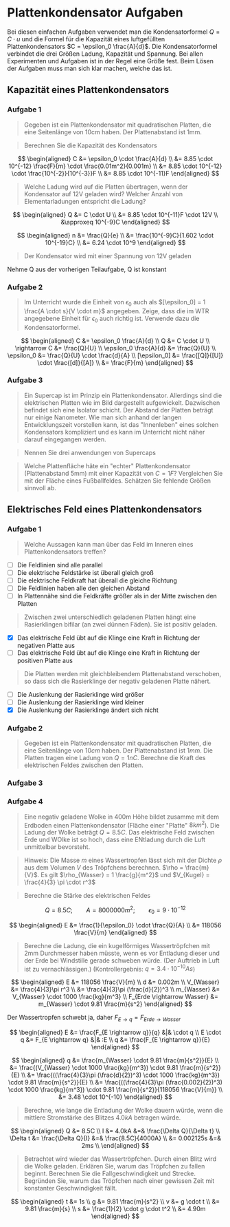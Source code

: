 # Plattenkondensator Aufgaben

Bei diesen einfachen Aufgaben verwendet man die Kondensatorformel $Q = C \cdot u$ und die Formel für die Kapazität eines luftgefüllten Plattenkondensators $C = \epsilon_0 \frac{A}{d}$. Die Kondensatorformel verbindet die drei Größen Ladung, Kapazität und Spannung. Bei allen Experimenten und Aufgaben ist in der Regel eine Größe fest. Beim Lösen der Aufgaben muss man sich klar machen, welche das ist.

## Kapazität eines Plattenkondensators

### Aufgabe 1

> Gegeben ist ein Plattenkondensator mit quadratischen Platten, die eine Seitenlänge von 10cm haben. Der Plattenabstand ist 1mm.

> Berechnen Sie die Kapazität des Kondensators

$$
\begin{aligned}
    C &= \epsilon_0 \cdot \frac{A}{d} \\
      &= 8.85 \cdot 10^{-12} \frac{F}{m} \cdot \frac{0.01m^2}{0.001m} \\
      &= 8.85 \cdot 10^{-12} \cdot \frac{10^{-2}}{10^{-3}}F \\
      &= 8.85 \cdot 10^{-11}F
\end{aligned}
$$

> Welche Ladung wird auf die Platten übertragen, wenn der Kondensator auf 12V geladen wird? Welcher Anzahl von Elementarladungen entspricht die Ladung?

$$
\begin{aligned}
    Q &= C \cdot U \\
      &= 8.85 \cdot 10^{-11}F \cdot 12V \\
      &\approxeq 10^{-9}C
\end{aligned}
$$

$$
\begin{aligned}
    n &= \frac{Q}{e} \\
      &= \frac{10^{-9}C}{1.602 \cdot 10^{-19}C} \\
      &= 6.24 \cdot 10^9
\end{aligned}
$$

> Der Kondensator wird mit einer Spannung von 12V geladen

Nehme Q aus der vorherigen Teilaufgabe, Q ist konstant

<!-- missing -->

### Aufgabe 2

> Im Unterricht wurde die Einheit von $\epsilon_0$ auch als $[\epsilon_0] = 1 \frac{A \cdot s}{V \cdot m}$ angegeben. Zeige, dass die im WTR angegebene Einheit für $\epsilon_0$ auch richtig ist. Verwende dazu die Kondensatorformel.

$$
\begin{aligned}
                         C &= \epsilon_0 \frac{A}{d} \\
                         Q &= C \cdot U \\
             \rightarrow C &= \frac{Q}{U} \\
    \epsilon_0 \frac{A}{d} &= \frac{Q}{U} \\
                \epsilon_0 &= \frac{Q}{U} \cdot \frac{d}{A} \\
              [\epsilon_0] &= \frac{[Q]}{[U]} \cdot \frac{[d]}{[A]} \\
     &= \frac{F}{m}
\end{aligned}
$$

### Aufgabe 3

> Ein Supercap ist im Prinzip ein Plattenkondensator. Allerdings sind die elektrischen Platten wie im Bild dargestellt aufgewickelt. Dazwischen befindet sich eine Isolator schicht. Der Abstand der Platten beträgt nur einige Nanometer. Wie man sich anhand der langen Entwicklungszeit vorstellen kann, ist das "Innenleben" eines solchen Kondensators kompliziert und es kann im Unterricht nicht näher darauf eingegangen werden.

> Nennen Sie drei anwendungen von Supercaps

<!-- missing -->

> Welche Plattenfläche häte ein "echter" Plattenkondensator (Plattenabstand 5mm) mit einer Kapazität von $C = 1F$? Vergleichen Sie mit der Fläche eines Fußballfeldes. Schätzen Sie fehlende Größen sinnvoll ab.

## Elektrisches Feld eines Plattenkondensators

### Aufgabe 1

> Welche Aussagen kann man über das Feld im Inneren eines Plattenkondensators treffen?

- [ ] Die Feldlinien sind alle parallel
- [ ] Die elektrische Feldstärke ist überall gleich groß
- [ ] Die elektrische Feldkraft hat überall die gleiche Richtung
- [ ] Die Feldlinien haben alle den gleichen Abstand
- [ ] In Plattennähe sind die Feldkräfte größer als in der Mitte zwischen den Platten

<!-- solution missing -->

> Zwischen zwei unterschiedlich geladenen Platten hängt eine Rasierklingen bifilar (an zwei dünnen Fäden). Sie ist positiv geladen.

- [x] Das elektrische Feld übt auf die Klinge eine Kraft in Richtung der negativen Platte aus
- [ ] Das elektrische Feld übt auf die Klinge eine Kraft in Richtung der positiven Platte aus

> Die Platten werden mit gleichbleibendem Plattenabstand verschoben, so dass sich die Rasierklinge der negativ geladenen Platte nähert.

- [ ] Die Auslenkung der Rasierklinge wird größer
- [ ] Die Auslenkung der Rasierklinge wird kleiner
- [x] Die Auslenkung der Rasierklinge ändert sich nicht

### Aufgabe 2

> Gegeben ist ein Plattenkondensator mit quadratischen Platten, die eine Seitenlänge von $10cm$ haben. Der Plattenabstand ist $1mm$. Die Platten tragen eine Ladung von $Q = 1nC$. Berechne die Kraft des elektrischen Feldes zwischen den Platten.

### Aufgabe 3

<!-- missing -->

### Aufgabe 4

> Eine negativ geladene Wolke in 400m Höhe bildet zusamme mit dem Erdboden einen Plattenkondensator (Fläche einer "Platte" $8km^2$). Die Ladung der Wolke beträgt $Q = 8.5C$. Das elektrische Feld zwischen Erde und WOlke ist so hoch, dass eine ENtladung durch die Luft unmittelbar bevorsteht.

> Hinweis: Die Masse $m$ eines Wassertropfen lässt sich mit der Dichte $\rho$ aus dem Volumen $V$ des Tröpfchens berechnen. $\rho = \frac{m}{V}$. Es gilt $\rho_{Wasser} = 1 \frac{g}{m^2}$ und $V_{Kugel} = \frac{4}{3} \pi \cdot r^3$

> Berechne die Stärke des elektrischen Feldes

$$
Q = 8.5C;\qquad A = 8000000m^2; \qquad \epsilon_0 = 9 \cdot 10^{-12}
$$

$$
\begin{aligned}
    E &= \frac{1}{\epsilon_0} \cdot \frac{Q}{A} \\
      &= 118056 \frac{V}{m}
\end{aligned}
$$

> Berechne die Ladung, die ein kugelförmiges Wassertröpfchen mit 2mm Durchmesser haben müsste, wenn es vor Entladung dieser und der Erde bei Windstille gerade schweben würde. (Der Auftrieb in Luft ist zu vernachlässigen.) (Kontrollergebnis: $q = 3.4 \cdot 10^{-10}As$)

$$
\begin{aligned}
    E &= 118056 \frac{V}{m} \\
    d &= 0.002m \\
    V_{Wasser} &= \frac{4}{3}\pi r^3 \\
               &= \frac{4}{3}\pi (\frac{d}{2})^3 \\
    m_{Wasser} &= V_{Wasser} \cdot 1000 \frac{kg}{m^3} \\
    F_{Erde \rightarrow Wasser} &= m_{Wasser} \cdot 9.81 \frac{m}{s^2}
\end{aligned}
$$

Der Wassertropfen schwebt ja, daher $F_{E \rightarrow q} = F_{Erde \rightarrow Wasser}$

$$
\begin{aligned}
    E &= \frac{F_{E \rightarrow q}}{q} &|& \cdot q \\
    E \cdot q &= F_{E \rightarrow q} &|& :E \\
    q &= \frac{F_{E \rightarrow q}}{E}
\end{aligned}
$$

$$
\begin{aligned}
    q &= \frac{m_{Wasser} \cdot 9.81 \frac{m}{s^2}}{E} \\
      &= \frac{(V_{Wasser} \cdot 1000 \frac{kg}{m^3}) \cdot 9.81 \frac{m}{s^2}}{E} \\
      &= \frac{((\frac{4}{3}\pi (\frac{d}{2})^3) \cdot 1000 \frac{kg}{m^3}) \cdot 9.81 \frac{m}{s^2}}{E} \\
      &= \frac{((\frac{4}{3}\pi (\frac{0.002}{2})^3) \cdot 1000 \frac{kg}{m^3}) \cdot 9.81 \frac{m}{s^2}}{118056 \frac{V}{m}} \\
      &= 3.48 \cdot 10^{-10}
\end{aligned}
$$

> Berechne, wie lange die Entladung der Wolke dauern würde, wenn die mittlere Stromstärke des Blitzes $4.0kA$ betragen würde.

$$
\begin{aligned}
    Q &= 8.5C \\
    I &= 4.0kA &=& \frac{\Delta Q}{\Delta t} \\
    \Delta t &= \frac{\Delta Q}{I} &=& \frac{8.5C}{4000A} \\
    &= 0.002125s &=& 2ms \\
\end{aligned}
$$

> Betrachtet wird wieder das Wassertröpfchen. Durch einen Blitz wird die Wolke geladen. Erklären Sie, warum das Tröpfchen zu fallen beginnt. Berechnen Sie die Fallgeschwindigkeit und Strecke. Begründen Sie, warum das Tröpfchen nach einer gewissen Zeit mit konstanter Geschwindigkeit fällt.

$$
\begin{aligned}
    t &= 1s \\
    g &= 9.81 \frac{m}{s^2} \\
    v &= g \cdot t \\
      &= 9.81 \frac{m}{s} \\
    s &= \frac{1}{2} \cdot g \cdot t^2 \\
      &= 4.90m
\end{aligned}
$$
